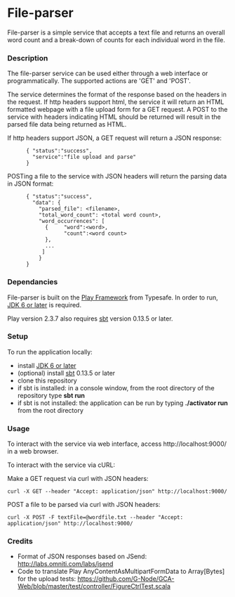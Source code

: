 # File-parser
File-parser is a simple service that accepts a text file and returns an overall word count and a break-down of counts for each individual word in the file.

### Description
The file-parser service can be used either through a web interface or programmatically. The supported actions are 'GET' and 'POST'. 

The service determines the format of the response based on the headers in the request. If http headers support html, the service it will return an HTML formatted webpage with a file upload form for a GET request. A POST to the service with headers indicating HTML should be returned will result in the parsed file data being returned as HTML.

If http headers support JSON, a GET request will return a JSON response:
```
      { "status":"success",
        "service":"file upload and parse"
      }
```

POSTing a file to the service with JSON headers will return the parsing data in JSON format:
```
      { "status":"success",
        "data": {
          "parsed_file": <filename>,
          "total_word_count": <total word count>,
          "word_occurrences": [ 
            {     "word":<word>,
                  "count":<word count>
            },
            ...
           ]
          }
      }
```
      
### Dependancies
File-parser is built on the [Play Framework](https://www.playframework.com/documentation/2.3.x/) from Typesafe. In order to run, [JDK 6 or later](http://www.oracle.com/technetwork/java/javase/downloads/index.html) is required. 

Play version 2.3.7 also requires [sbt](http://www.scala-sbt.org/) version 0.13.5 or later.

### Setup
To run the application locally:
* install [JDK 6 or later](http://www.oracle.com/technetwork/java/javase/downloads/index.html)
* (optional) install [sbt](http://www.scala-sbt.org/) 0.13.5 or later 
* clone this repository
* if sbt is installed: in a console window, from the root directory of the repository type **sbt run**
* if sbt is not installed: the application can be run by typing **./activator run** from the root directory

### Usage
To interact with the service via web interface, access http://localhost:9000/ in a web browser.

To interact with the service via cURL:

Make a GET request via curl with JSON headers:

`curl -X GET --header "Accept: application/json" http://localhost:9000/`

POST a file to be parsed via curl with JSON headers: 

`curl -X POST -F textFile=@wordfile.txt --header "Accept: application/json" http://localhost:9000/`
      
### Credits
* Format of JSON responses based on JSend: http://labs.omniti.com/labs/jsend
* Code to translate Play AnyContentAsMultipartFormData to Array[Bytes] for the upload tests: https://github.com/G-Node/GCA-Web/blob/master/test/controller/FigureCtrlTest.scala
